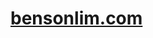 # [bensonlim.com](http://htmlpreview.github.io/?https://github.com/gogomario/bensonlim.com/blob/main/index.html)

